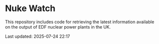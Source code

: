 # Nuke Watch

This repository includes code for retrieving the latest information available on the output of EDF nuclear power plants in the UK.

Last updated: 2025-07-24 22:17